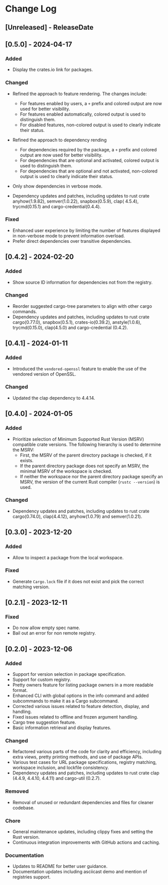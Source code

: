 # Change Log

<!-- next-header -->

## [Unreleased] - ReleaseDate

## [0.5.0] - 2024-04-17

### Added

- Display the crates.io link for packages.

### Changed

- Refined the approach to feature rendering. The changes include:
    - For features enabled by users, a `+` prefix and colored output are now used for better visibility.
    - For features enabled automatically, colored output is used to distinguish them.
    - For disabled features, non-colored output is used to clearly indicate their status.

- Refined the approach to dependency rending
    - For dependencies required by the package, a `+` prefix and colored output are now used for better visibility.
    - For dependencies that are optional and activated, colored output is used to distinguish them.
    - For dependencies that are optional and not activated, non-colored output is used to clearly indicate their status.

- Only show dependencies in verbose mode.

- Dependency updates and patches, including updates to rust crate anyhow(1.9.82), semver(1.0.22), snapbox(0.5.9), clap(
  4.5.4), trycmd(0.15.1) and cargo-credential(0.4.4).

### Fixed

- Enhanced user experience by limiting the number of features displayed in non-verbose mode to prevent information
  overload.
- Prefer direct dependencies over transitive dependencies.

## [0.4.2] - 2024-02-20

### Added

- Show source ID information for dependencies not from the registry.

### Changed

- Reorder suggested cargo-tree parameters to align with other cargo commands.
- Dependency updates and patches, including updates to rust crate cargo(0.77.0), snapbox(0.5.1), crates-io(0.39.2),
  anstyle(1.0.6), trycmd(0.15.0), clap(4.5.0) and cargo-credential (0.4.2).

## [0.4.1] - 2024-01-11

### Added

- Introduced the `vendored-openssl` feature to enable the use of the vendored version of OpenSSL.

### Changed

- Updated the clap dependency to 4.4.14.

## [0.4.0] - 2024-01-05

### Added

- Prioritize selection of Minimum Supported Rust Version (MSRV) compatible crate versions. The following hierarchy is
  used to determine the MSRV:
    - First, the MSRV of the parent directory package is checked, if it exists.
    - If the parent directory package does not specify an MSRV, the minimal MSRV of the workspace is checked.
    - If neither the workspace nor the parent directory package specify an MSRV, the version of the current Rust
      compiler (`rustc --version`) is used.

### Changed

- Dependency updates and patches, including updates to rust crate cargo(0.74.0), clap(4.4.12), anyhow(1.0.79) and
  semver(1.0.21).

## [0.3.0] - 2023-12-20

### Added

- Allow to inspect a package from the local workspace.

### Fixed

- Generate `Cargo.lock` file if it does not exist and pick the correct matching version.

## [0.2.1] - 2023-12-11

### Fixed

- Do now allow empty spec name.
- Bail out an error for non remote registry.

## [0.2.0] - 2023-12-06

### Added

- Support for version selection in package specification.
- Support for custom registry.
- Pretty owners feature for listing package owners in a more readable format.
- Enhanced CLI with global options in the info command and added subcommands to make it as a Cargo subcommand.
- Corrected various issues related to feature detection, display, and handling.
- Fixed issues related to offline and frozen argument handling.
- Cargo tree suggestion feature.
- Basic information retrieval and display features.

### Changed

- Refactored various parts of the code for clarity and efficiency, including extra views, pretty printing methods, and
  use of package APIs.
- Various test cases for URL package specifications, registry matching, workspace inclusion, and lockfile consistency.
- Dependency updates and patches, including updates to rust crate clap (4.4.9, 4.4.10, 4.4.11) and cargo-util (0.2.7).

### Removed

- Removal of unused or redundant dependencies and files for cleaner codebase.

### Chore

- General maintenance updates, including clippy fixes and setting the Rust version.
- Continuous integration improvements with GitHub actions and caching.

### Documentation

- Updates to README for better user guidance.
- Documentation updates including asciicast demo and mention of registries support.
